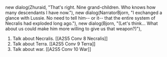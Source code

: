 new dialog(Zhuraid, "That's right. Nine grand-children. Who knows how many descendants I have now."),
new dialog(NarratorBjorn, "I exchanged a glance with Lussie. No need to tell him-- or it-- that the entire system of Necralis had exploded long ago."),
new dialog(Bjorn, "(Let's think... What about us could make him more willing to give us that weapon?)"),

1. Talk about Necralis. [[A2S5 Conv 8 Necralis]]
2. Talk about Terra. [[A2S5 Conv 9 Terra]]
3. Talk about war. [[A2S5 Conv 10 War]]